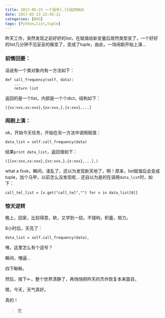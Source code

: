```yaml
---
title: 2017-05-23 一个逗号(,)引起的BUG
date: 2017-05-23 22:45:11
categories: [BUG]
tags: [Python,list,tuple]
---
```


昨天工作，突然发现之前好好的list，在赋值给新变量后居然类型变了，一个好好的list几分钟不见妥妥的叛变了，变成了tuple，由此，一场闹剧开始上演...
<!-- more -->
### 前情回要：
话说有一个类对象内有一方法如下：
```
def call_frequency(self, data):
    ...
    return list
```
返回的是一个list，内部是一个个dict，结构如下：
```
[{xx:xxx,xx:xxx},{xx:xxx,},{x:xxx},...]
```
### 闹剧上演：
 ok，开始今天任务，开始在另一方法中调用赋值：
```
data_list = self.call_frequency(data)
```
结果`print data_list`，返回值如下：
```
([{xx:xxx,xx:xxx},{xx:xxx,},{x:xxx},...],)
```
what a fxxk，瞬间，凌乱了，还以为发现新天地了，啊！原来，list赋值后会变成tuple，加个马甲，以前怎么没发现呢...
还自以为是的在调用`data_list`时，如下：
```
call_tel_list = [v.get("call_tel","") for v in data_list[0]]
```
### 惊天逆转
晚上，回家，比较得意，欸，又学到一招，不错哟，积蓄，努力。

8小时后，天亮了：
```
data_list = self.call_frequency(data),
```
咦，这里怎么有个逗号？

瞬间，懵逼...

四下瞅瞅，

然后，按下←，整个世界清静了，再悄悄把昨天的杰作恢复本来面目，

嗯，今天，天气真好。

真的！


<blockquote class="blockquote-center">完</blockquote>
